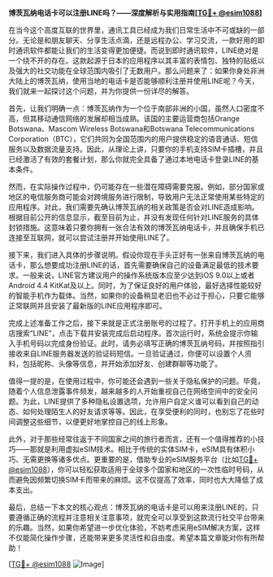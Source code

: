 **博茨瓦纳电话卡可以注册LINE吗？——深度解析与实用指南[[TG💪+ @esim1088](https://t.me/s/esim1088)]**

在当今这个高度互联的世界里，通讯工具已经成为我们日常生活中不可或缺的一部分。无论是和朋友聊天、分享生活点滴，还是远程办公、学习交流，一款好用的即时通讯软件都能让我们的生活变得更加便捷。而说到即时通讯软件，LINE绝对是一个绕不开的存在。这款起源于日本的应用程序以其丰富的表情包、独特的贴纸以及强大的社交功能在全球范围内吸引了无数用户。那么问题来了：如果你身处非洲大陆上的博茨瓦纳，使用当地的电话卡是否能够顺利注册并使用LINE呢？今天，我们就来一起探讨这个问题，并为你提供一份详尽的解答。

首先，让我们明确一点：博茨瓦纳作为一个位于南部非洲的小国，虽然人口密度不高，但其移动通信网络的发展却相当成熟。该国的主要运营商包括Orange Botswana、Mascom Wireless Botswana和Botswana Telecommunications Corporation（BTC），它们共同为全国范围内的用户提供稳定的语音通话、短信服务以及数据流量支持。因此，从理论上讲，只要你的手机支持SIM卡插槽，并且已经激活了有效的套餐计划，那么你就完全具备了通过本地电话卡登录LINE的基本条件。

然而，在实际操作过程中，仍可能存在一些潜在障碍需要克服。例如，部分国家或地区的电信服务商可能会对跨境服务进行限制，导致用户无法正常使用某些特定的应用程序。对此，我们需要先确认博茨瓦纳的相关政策是否会对LINE造成影响。根据目前公开的信息显示，截至目前为止，并没有发现任何针对LINE服务的具体封锁措施。这意味着只要你拥有一张合法有效的博茨瓦纳电话卡，并且确保手机已连接至互联网，就可以尝试注册并开始使用LINE了。

接下来，我们进入具体的步骤说明。假设你现在手头正好有一张来自博茨瓦纳的电话卡，那么想要成功注册LINE的话，首先需要确保自己的设备满足最低的技术要求。一般来说，LINE官方建议用户的操作系统版本应至少达到iOS 9.0以上或者Android 4.4 KitKat及以上。同时，为了保证良好的用户体验，最好选择性能较好的智能手机作为载体。当然，如果你的设备稍显老旧也不必过于担心，只要它能够正常联网并且安装了最新版的LINE应用程序即可。

完成上述准备工作之后，接下来就是正式注册账号的过程了。打开手机上的应用商店搜索“LINE”，点击下载并安装完成后启动程序。首次运行时，系统会提示你输入手机号码以完成身份验证。此时，请务必填写正确的博茨瓦纳号码，并按照指引接收来自LINE服务器发送的验证码短信。一旦验证通过，你便可以设置个人资料，包括昵称、头像等信息，并开始添加好友、创建群聊等功能了。

值得一提的是，在使用过程中，你可能还会遇到一些关于隐私保护的问题。毕竟，随着个人信息泄露事件频发，越来越多的人开始重视自己在网络空间中的安全问题。为此，LINE提供了多种隐私设置选项，允许用户自定义谁可以看到自己的动态、如何处理陌生人的好友请求等等。因此，在享受便利的同时，也别忘了花些时间调整这些细节，以便更好地掌控自己的线上形象。

此外，对于那些经常往返于不同国家之间的旅行者而言，还有一个值得推荐的小技巧——那就是利用虚拟eSIM技术。相比于传统的实体SIM卡，eSIM具有体积小巧、无需更换等诸多优点。更重要的是，借助专业的eSIM服务平台（比如[TG💪+ @esim1088](https://t.me/s/esim1088)），你可以轻松获取适用于全球多个国家和地区的一次性临时号码，从而避免因频繁切换SIM卡而带来的麻烦。这不仅提高了效率，同时也大大降低了成本支出。

最后，总结一下本文的核心观点：博茨瓦纳的电话卡是可以用来注册LINE的，只要遵循正确的流程并注意相关注意事项，就完全可以享受到这款流行社交平台带来的乐趣。当然，如果你希望进一步优化体验，不妨考虑采用eSIM解决方案，这样不仅能简化操作步骤，还能带来更多灵活性和自由度。希望本篇文章能对你有所帮助！

[[TG💪+ @esim1088](https://t.me/s/esim1088) ![Image](https://i.postimg.cc/4NQfJmqS/Snipaste-2025-05-13-00-14-12.png)]